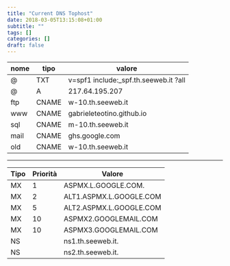 ```yaml
---
title: "Current DNS Tophost"
date: 2018-03-05T13:15:08+01:00
subtitle: ""
tags: []
categories: []
draft: false
---
```


nome|tipo|valore
----|----|----
@	|TXT	|v=spf1 include:_spf.th.seeweb.it ?all
@	|A	|217.64.195.207
ftp	|CNAME	|w-10.th.seeweb.it
www	|CNAME	|gabrieleteotino.github.io
sql	|CNAME	|m-10.th.seeweb.it
mail	|CNAME	|ghs.google.com
old	|CNAME	|w-10.th.seeweb.it

---

Tipo |Priorità |Valore
----|----|----
MX	|1	|ASPMX.L.GOOGLE.COM.
MX	|2	|ALT1.ASPMX.L.GOOGLE.COM
MX	|5	|ALT2.ASPMX.L.GOOGLE.COM
MX	|10	|ASPMX2.GOOGLEMAIL.COM
MX	|10	|ASPMX3.GOOGLEMAIL.COM
NS	| 	|ns1.th.seeweb.it.
NS	| 	|ns2.th.seeweb.it.
